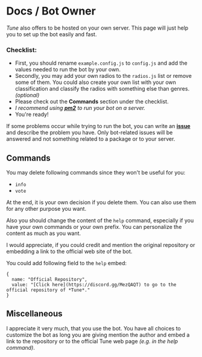 # Docs / Bot Owner

*Tune* also offers to be hosted on your own server. This page will just help you to set up 
the bot easily and fast.

### Checklist:

- First, you should rename ``example.config.js`` to ``config.js`` and add the values needed to run the bot by your own.
- Secondly, you may add your own radios to the ``radios.js`` list or remove some of them. You could also create your own list
with your own classification and classify the radios with something else than genres. *(optional)*
- Please check out the **Commands** section under the checklist.
- *I recommend using [**pm2**](http://pm2.keymetrics.io/) to run your bot on a server.*
- You're ready!

If some problems occur while trying to run the bot, you can write an [**issue**](https://github.com/julianYaman/tune/issues/new/choose) 
and describe the problem you have. Only bot-related issues will be answered and not something related to a package or to your server.

## Commands

You may delete following commands since they won't be useful for you:

- ``info`` 
- ``vote``

At the end, it is your own decision if you delete them. You can also use them for any other purpose you want.

Also you should change the content of the ``help`` command, especially 
if you have your own commands or your own prefix. You can personalize the content as much as you want.

I would appreciate, if you could credit and mention the original repository or embedding a link to
the official web site of the bot.

You could add following field to the ``help`` embed:

```
{
  name: "Official Repository",
  value: "[Click here](https://discord.gg/MezQAQT) to go to the official repository of *Tune*."
}
```

## Miscellaneous

I appreciate it very much, that you use the bot. You have all choices to customize the bot as long you are giving 
mention the author and embed a link to the repository or to the official Tune web page *(e.g. in the help command)*.
